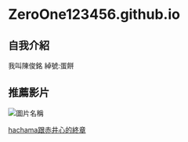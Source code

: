 # ZeroOne123456.github.io

## 自我介紹
我叫陳俊銘
綽號:蛋餅

## 推薦影片

![圖片名稱](https://encrypted-tbn0.gstatic.com/images?q=tbn:ANd9GcTg4tcgt79HgGubpsfjZUGZfn7OeOcmwtGh4Q&usqp=CAU)

[hachama跟赤井心的終章](https://www.youtube.com/watch?v=072tU1tamd0)
